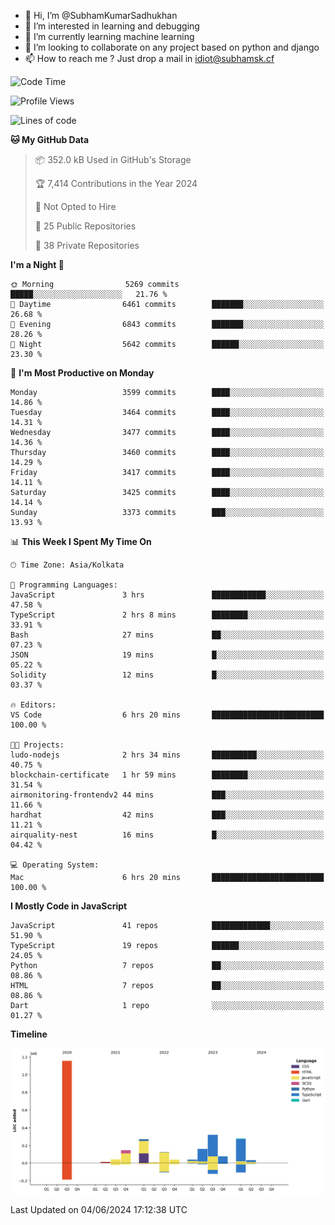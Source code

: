 - 👋 Hi, I’m @SubhamKumarSadhukhan
- 👀 I’m interested in learning and debugging
- 🌱 I’m currently learning machine learning
- 💞️ I’m looking to collaborate on any project based on python and django
- 📫 How to reach me ?
      Just drop a mail in idiot@subhamsk.cf

<!---
SubhamKumarSadhukhan/SubhamKumarSadhukhan is a ✨ special ✨ repository because its `README.md` (this file) appears on your GitHub profile.
You can click the Preview link to take a look at your changes.
--->


<!--START_SECTION:waka-->
![Code Time](http://img.shields.io/badge/Code%20Time-2%2C217%20hrs%2029%20mins-blue)

![Profile Views](http://img.shields.io/badge/Profile%20Views-0-blue)

![Lines of code](https://img.shields.io/badge/From%20Hello%20World%20I%27ve%20Written-2.7%20million%20lines%20of%20code-blue)

**🐱 My GitHub Data** 

> 📦 352.0 kB Used in GitHub's Storage 
 > 
> 🏆 7,414 Contributions in the Year 2024
 > 
> 🚫 Not Opted to Hire
 > 
> 📜 25 Public Repositories 
 > 
> 🔑 38 Private Repositories 
 > 
**I'm a Night 🦉** 

```text
🌞 Morning                5269 commits        █████░░░░░░░░░░░░░░░░░░░░   21.76 % 
🌆 Daytime                6461 commits        ███████░░░░░░░░░░░░░░░░░░   26.68 % 
🌃 Evening                6843 commits        ███████░░░░░░░░░░░░░░░░░░   28.26 % 
🌙 Night                  5642 commits        ██████░░░░░░░░░░░░░░░░░░░   23.30 % 
```
📅 **I'm Most Productive on Monday** 

```text
Monday                   3599 commits        ████░░░░░░░░░░░░░░░░░░░░░   14.86 % 
Tuesday                  3464 commits        ████░░░░░░░░░░░░░░░░░░░░░   14.31 % 
Wednesday                3477 commits        ████░░░░░░░░░░░░░░░░░░░░░   14.36 % 
Thursday                 3460 commits        ████░░░░░░░░░░░░░░░░░░░░░   14.29 % 
Friday                   3417 commits        ████░░░░░░░░░░░░░░░░░░░░░   14.11 % 
Saturday                 3425 commits        ████░░░░░░░░░░░░░░░░░░░░░   14.14 % 
Sunday                   3373 commits        ███░░░░░░░░░░░░░░░░░░░░░░   13.93 % 
```


📊 **This Week I Spent My Time On** 

```text
🕑︎ Time Zone: Asia/Kolkata

💬 Programming Languages: 
JavaScript               3 hrs               ████████████░░░░░░░░░░░░░   47.58 % 
TypeScript               2 hrs 8 mins        ████████░░░░░░░░░░░░░░░░░   33.91 % 
Bash                     27 mins             ██░░░░░░░░░░░░░░░░░░░░░░░   07.23 % 
JSON                     19 mins             █░░░░░░░░░░░░░░░░░░░░░░░░   05.22 % 
Solidity                 12 mins             █░░░░░░░░░░░░░░░░░░░░░░░░   03.37 % 

🔥 Editors: 
VS Code                  6 hrs 20 mins       █████████████████████████   100.00 % 

🐱‍💻 Projects: 
ludo-nodejs              2 hrs 34 mins       ██████████░░░░░░░░░░░░░░░   40.75 % 
blockchain-certificate   1 hr 59 mins        ████████░░░░░░░░░░░░░░░░░   31.54 % 
airmonitoring-frontendv2 44 mins             ███░░░░░░░░░░░░░░░░░░░░░░   11.66 % 
hardhat                  42 mins             ███░░░░░░░░░░░░░░░░░░░░░░   11.21 % 
airquality-nest          16 mins             █░░░░░░░░░░░░░░░░░░░░░░░░   04.42 % 

💻 Operating System: 
Mac                      6 hrs 20 mins       █████████████████████████   100.00 % 
```

**I Mostly Code in JavaScript** 

```text
JavaScript               41 repos            █████████████░░░░░░░░░░░░   51.90 % 
TypeScript               19 repos            ██████░░░░░░░░░░░░░░░░░░░   24.05 % 
Python                   7 repos             ██░░░░░░░░░░░░░░░░░░░░░░░   08.86 % 
HTML                     7 repos             ██░░░░░░░░░░░░░░░░░░░░░░░   08.86 % 
Dart                     1 repo              ░░░░░░░░░░░░░░░░░░░░░░░░░   01.27 % 
```



**Timeline**

![Lines of Code chart](https://raw.githubusercontent.com/SubhamKumarSadhukhan/SubhamKumarSadhukhan/main/assets/bar_graph.png)


 Last Updated on 04/06/2024 17:12:38 UTC
<!--END_SECTION:waka-->
